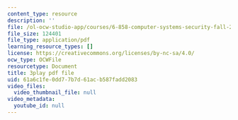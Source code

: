 ```yaml
---
content_type: resource
description: ''
file: /ol-ocw-studio-app/courses/6-858-computer-systems-security-fall-2014/61a6c1fe0dd77b7d61acb587fadd2083_bA3xCpYLA34.pdf
file_size: 124401
file_type: application/pdf
learning_resource_types: []
license: https://creativecommons.org/licenses/by-nc-sa/4.0/
ocw_type: OCWFile
resourcetype: Document
title: 3play pdf file
uid: 61a6c1fe-0dd7-7b7d-61ac-b587fadd2083
video_files:
  video_thumbnail_file: null
video_metadata:
  youtube_id: null
---
```

